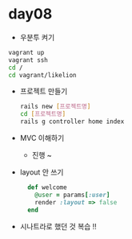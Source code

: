 # day08

-  우분투 켜기

  ```bash
  vagrant up
  vagrant ssh
  cd /
  cd vagrant/likelion
  ```

- 프로젝트 만들기

  ```bash
  rails new [프로젝트명]
  cd [프로젝트명]
  rails g controller home index
  ```

- MVC 이해하기

  - 진행 ~

- layout 안 쓰기

  ```ruby
    def welcome
      @user = params[:user]
      render :layout => false
    end
  ```

- 시나트라로 했던 것 복습 !!